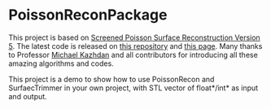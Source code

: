 # PoissonReconPackage
This project is based on [Screened Poisson Surface Reconstruction Version 5](http://www.cs.jhu.edu/~misha/Code/PoissonRecon/Version5/).
The latest code is released on [this repository](https://github.com/mkazhdan/PoissonRecon) and [this page](http://www.cs.jhu.edu/~misha/Code/PoissonRecon/). Many thanks to Professor [Michael Kazhdan](https://github.com/mkazhdan) and all contributors for introducing all these amazing algorithms and codes.

This project is a demo to show how to use PoissonRecon and SurfaecTrimmer in your own project, with STL vector of float*/int* as input and output.
